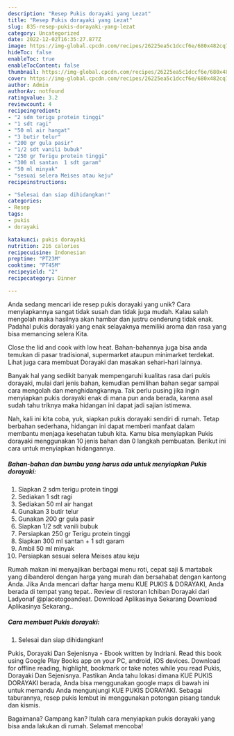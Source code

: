 ```yaml
---
description: "Resep Pukis dorayaki yang Lezat"
title: "Resep Pukis dorayaki yang Lezat"
slug: 835-resep-pukis-dorayaki-yang-lezat
category: Uncategorized
date: 2022-12-02T16:35:27.877Z
image: https://img-global.cpcdn.com/recipes/26225ea5c1dccf6e/680x482cq70/pukis-dorayaki-foto-resep-utama.jpg
hideToc: false
enableToc: true
enableTocContent: false
thumbnail: https://img-global.cpcdn.com/recipes/26225ea5c1dccf6e/680x482cq70/pukis-dorayaki-foto-resep-utama.jpg
cover: https://img-global.cpcdn.com/recipes/26225ea5c1dccf6e/680x482cq70/pukis-dorayaki-foto-resep-utama.jpg
author: Admin
authorAv: notfound
ratingvalue: 3.2
reviewcount: 4
recipeingredient:
- "2 sdm terigu protein tinggi"
- "1 sdt ragi"
- "50 ml air hangat"
- "3 butir telur"
- "200 gr gula pasir"
- "1/2 sdt vanili bubuk"
- "250 gr Terigu protein tinggi"
- "300 ml santan  1 sdt garam"
- "50 ml minyak"
- "sesuai selera Meises atau keju"
recipeinstructions:

- "Selesai dan siap dihidangkan!"
categories:
- Resep
tags:
- pukis
- dorayaki

katakunci: pukis dorayaki 
nutrition: 216 calories
recipecuisine: Indonesian
preptime: "PT23M"
cooktime: "PT45M"
recipeyield: "2"
recipecategory: Dinner

---
```





Anda sedang mencari ide resep pukis dorayaki yang unik? Cara menyiapkannya sangat tidak susah dan tidak juga mudah. Kalau salah mengolah maka hasilnya akan hambar dan justru cenderung tidak enak. Padahal pukis dorayaki yang enak selayaknya memiliki aroma dan rasa yang bisa memancing selera Kita.





Close the lid and cook with low heat. Bahan-bahannya juga bisa anda temukan di pasar tradisional, supermarket ataupun minimarket terdekat. Lihat juga cara membuat Dorayaki dan masakan sehari-hari lainnya.

Banyak hal yang sedikit banyak mempengaruhi kualitas rasa dari pukis dorayaki, mulai dari jenis bahan, kemudian pemilihan bahan segar sampai cara mengolah dan menghidangkannya. Tak perlu pusing jika ingin menyiapkan pukis dorayaki enak di mana pun anda berada, karena asal sudah tahu triknya maka hidangan ini dapat jadi sajian istimewa.






Nah, kali ini kita coba, yuk, siapkan pukis dorayaki sendiri di rumah. Tetap berbahan sederhana, hidangan ini dapat memberi manfaat dalam membantu menjaga kesehatan tubuh kita. Kamu bisa menyiapkan Pukis dorayaki menggunakan 10 jenis bahan dan 0 langkah pembuatan. Berikut ini cara untuk menyiapkan hidangannya.

<!--inarticleads1-->

##### Bahan-bahan dan bumbu yang harus ada untuk menyiapkan Pukis dorayaki:

1. Siapkan 2 sdm terigu protein tinggi
1. Sediakan 1 sdt ragi
1. Sediakan 50 ml air hangat
1. Gunakan 3 butir telur
1. Gunakan 200 gr gula pasir
1. Siapkan 1/2 sdt vanili bubuk
1. Persiapkan 250 gr Terigu protein tinggi
1. Siapkan 300 ml santan + 1 sdt garam
1. Ambil 50 ml minyak
1. Persiapkan sesuai selera Meises atau keju


Rumah makan ini menyajikan berbagai menu roti, cepat saji &amp; martabak yang dibanderol dengan harga yang murah dan bersahabat dengan kantong Anda. Jika Anda mencari daftar harga menu KUE PUKIS &amp; DORAYAKI, Anda berada di tempat yang tepat.. Review di restoran Ichiban Dorayaki dari Ladyonaf @placetogoandeat. Download Aplikasinya Sekarang Download Aplikasinya Sekarang.. 

<!--inarticleads2-->

##### Cara membuat Pukis dorayaki:


1. Selesai dan siap dihidangkan!

Pukis, Dorayaki Dan Sejenisnya - Ebook written by Indriani. Read this book using Google Play Books app on your PC, android, iOS devices. Download for offline reading, highlight, bookmark or take notes while you read Pukis, Dorayaki Dan Sejenisnya. Pastikan Anda tahu lokasi dimana KUE PUKIS DORAYAKI berada, Anda bisa menggunakan google maps di bawah ini untuk memandu Anda mengunjungi KUE PUKIS DORAYAKI. Sebagai taburannya, resep pukis lembut ini menggunakan potongan pisang tanduk dan kismis. 

Bagaimana? Gampang kan? Itulah cara menyiapkan pukis dorayaki yang bisa anda lakukan di rumah. Selamat mencoba!

